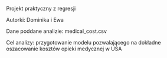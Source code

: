 Projekt praktyczny z regresji

Autorki: Dominika i Ewa

Dane poddane analizie: medical_cost.csv

Cel analizy: przygotowanie modelu pozwalającego na dokładne oszacowanie kosztów opieki medycznej w USA
